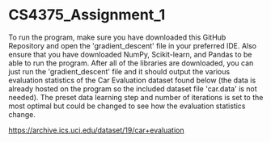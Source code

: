# CS4375_Assignment_1
To run the program, make sure you have downloaded this GitHub Repository and open the 'gradient_descent' file in your preferred IDE. Also ensure that you have downloaded NumPy, Scikit-learn, and Pandas to be able to run the program. After all of the libraries are downloaded, you can just run the 'gradient_descent' file and it should output the various evaluation statistics of the Car Evaluation dataset found below (the data is already hosted on the program so the included dataset file 'car.data' is not needed). The preset data learning step and number of iterations is set to the most optimal but could be changed to see how the evaluation statistics change.

https://archive.ics.uci.edu/dataset/19/car+evaluation

